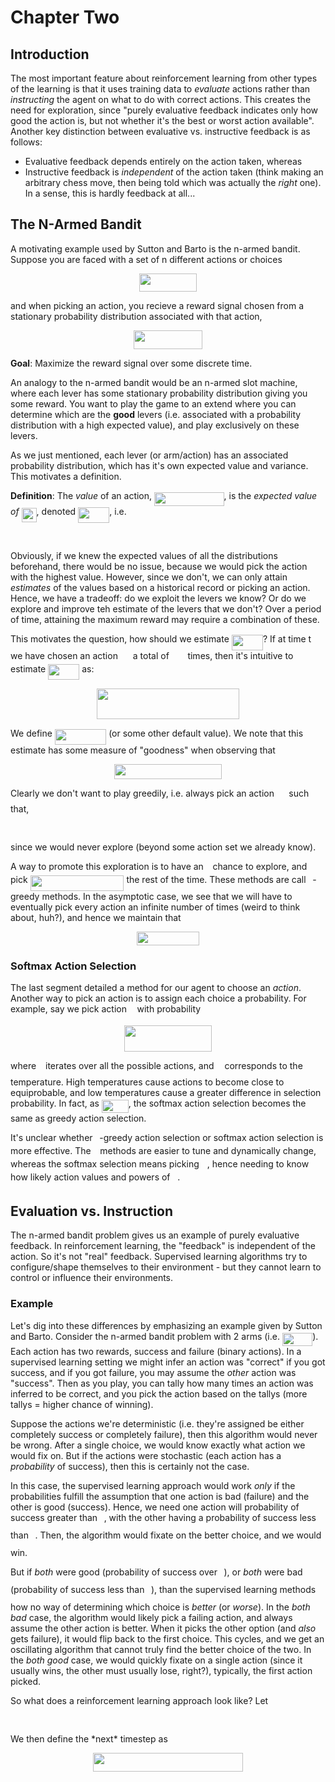 # Chapter Two

## Introduction

The most important feature about reinforcement learning from other types of the learning is that it uses training data to *evaluate* actions rather than
*instructing* the agent on what to do with correct actions.
This creates the need for exploration, since "purely evaluative feedback indicates only how good the action is, but not whether it's the best or worst action
available".  Another key distinction between evaluative vs. instructive feedback is as follows:
  * Evaluative feedback depends entirely on the action taken, whereas
  * Instructive feedback is *independent* of the action taken (think making an arbitrary chess move, then being told which was actually the *right* one).  In a
  sense, this is hardly feedback at all...
 
## The N-Armed Bandit

A motivating example used by Sutton and Barto is the n-armed bandit.  Suppose you are faced with a set of n different actions or choices
<p align="center"><img src="https://rawgit.com/LilCPuppy/ReinforcementLearning/main/svgs/c1143b0f8370f09ab2aa5f2eedc889be.svg?invert_in_darkmode" align=middle width=92.1479988pt height=29.58934275pt/></p>
and when picking an action, you recieve a reward signal chosen from a stationary probability distribution associated with that action,
<p align="center"><img src="https://rawgit.com/LilCPuppy/ReinforcementLearning/main/svgs/e0d7c3decbc0846360538ecad8822751.svg?invert_in_darkmode" align=middle width=109.9361505pt height=29.58934275pt/></p>

**Goal**: Maximize the reward signal over some discrete time.

An analogy to the n-armed bandit would be an n-armed slot machine, where each lever has some stationary probability distribution giving you some reward.  You want
to play the game to an extend where you can determine which are the **good** levers (i.e. associated with a probability distribution with a high expected value),
and play exclusively on these levers.

As we just mentioned, each lever (or arm/action) has an associated probability distribution, which has it's own expected value and variance.  This motivates a
definition.

**Definition**: The *value* of an action, <img src="https://rawgit.com/LilCPuppy/ReinforcementLearning/main/svgs/74aca3669751ef853fc79fc195d7f108.svg?invert_in_darkmode" align=middle width=111.51778934999997pt height=22.831056599999986pt/>, is the *expected value of <img src="https://rawgit.com/LilCPuppy/ReinforcementLearning/main/svgs/3d02cfa2ebf67fc3d749503f621bd042.svg?invert_in_darkmode" align=middle width=24.048253349999992pt height=22.465723500000017pt/>*, denoted
<img src="https://rawgit.com/LilCPuppy/ReinforcementLearning/main/svgs/5e33cd267d54d410646631613bdeca0b.svg?invert_in_darkmode" align=middle width=50.11504574999999pt height=24.65753399999998pt/>, i.e.
<p align="center"><img src="https://rawgit.com/LilCPuppy/ReinforcementLearning/main/svgs/7fadd6b229faf3d9ae19d63452350edd.svg?invert_in_darkmode" align=middle width=132.72481365pt height=16.5387882pt/></p>

Obviously, if we knew the expected values of all the distributions beforehand, there would be no issue, because we would pick the action with the highest value.
However, since we don't, we can only attain *estimates* of the values based on a historical record or picking an action.  Hence, we have a tradeoff: do we exploit
the levers we know?  Or do we explore and improve teh estimate of the levers that we don't?  Over a period of time, attaining the maximum reward may require a
combination of these.

This motivates the question, how should we estimate <img src="https://rawgit.com/LilCPuppy/ReinforcementLearning/main/svgs/5e33cd267d54d410646631613bdeca0b.svg?invert_in_darkmode" align=middle width=50.11504574999999pt height=24.65753399999998pt/>?  If at time t we have chosen an action <img src="https://rawgit.com/LilCPuppy/ReinforcementLearning/main/svgs/888b6c2a06fc366952ac84a80c43f5f7.svg?invert_in_darkmode" align=middle width=15.95518319999999pt height=14.15524440000002pt/> a total of <img src="https://rawgit.com/LilCPuppy/ReinforcementLearning/main/svgs/8249cb78ba370605835603be00f4a356.svg?invert_in_darkmode" align=middle width=21.69913019999999pt height=14.15524440000002pt/> times,
then it's intuitive to estimate <img src="https://rawgit.com/LilCPuppy/ReinforcementLearning/main/svgs/5e33cd267d54d410646631613bdeca0b.svg?invert_in_darkmode" align=middle width=50.11504574999999pt height=24.65753399999998pt/> as:
<p align="center"><img src="https://rawgit.com/LilCPuppy/ReinforcementLearning/main/svgs/0e4cbc6dbbde624ac44da7fb05a204ce.svg?invert_in_darkmode" align=middle width=228.56347139999997pt height=49.315569599999996pt/></p>

We define <img src="https://rawgit.com/LilCPuppy/ReinforcementLearning/main/svgs/7a17495e38fc50657d106e6a214cbb56.svg?invert_in_darkmode" align=middle width=82.33522439999999pt height=24.65753399999998pt/> (or some other default value).  We note that this estimate has some measure of "goodness" when observing that
<p align="center"><img src="https://rawgit.com/LilCPuppy/ReinforcementLearning/main/svgs/d8ef0b340ffcf48ce9a6c967ac635d93.svg?invert_in_darkmode" align=middle width=172.7453046pt height=23.93607315pt/></p>

Clearly we don't want to play greedily, i.e. always pick an action <img src="https://rawgit.com/LilCPuppy/ReinforcementLearning/main/svgs/ea2934ecd8e8b0b206942ed2ba41c097.svg?invert_in_darkmode" align=middle width=15.424348499999988pt height=22.63846199999998pt/> such that,
<p align="center"><img src="https://rawgit.com/LilCPuppy/ReinforcementLearning/main/svgs/85a1c0115cda1449036ffd1fb4fe5a82.svg?invert_in_darkmode" align=middle width=149.88989565pt height=16.438356pt/></p>
since we would never explore (beyond some action set we already know).

A way to promote this exploration is to have an <img src="https://rawgit.com/LilCPuppy/ReinforcementLearning/main/svgs/7ccca27b5ccc533a2dd72dc6fa28ed84.svg?invert_in_darkmode" align=middle width=6.672392099999992pt height=14.15524440000002pt/> chance to explore, and pick <img src="https://rawgit.com/LilCPuppy/ReinforcementLearning/main/svgs/307382c45247c31fca5424cd58742439.svg?invert_in_darkmode" align=middle width=149.88989565pt height=24.65753399999998pt/> the rest of the time.  These methods are call <img src="https://rawgit.com/LilCPuppy/ReinforcementLearning/main/svgs/7ccca27b5ccc533a2dd72dc6fa28ed84.svg?invert_in_darkmode" align=middle width=6.672392099999992pt height=14.15524440000002pt/>-greedy methods.  In the asymptotic case, we see that we will have to eventually pick every action an infinite number of times (weird to think about, huh?), and hence we maintain that
<p align="center"><img src="https://rawgit.com/LilCPuppy/ReinforcementLearning/main/svgs/09e5a77d5ac6f19c1d2d0f03e119da5f.svg?invert_in_darkmode" align=middle width=99.7350288pt height=22.0041624pt/></p>

### Softmax Action Selection

The last segment detailed a method for our agent to choose an *action*.  Another way to pick an action is to assign each choice a probability.  For example, say we pick
action <img src="https://rawgit.com/LilCPuppy/ReinforcementLearning/main/svgs/44bc9d542a92714cac84e01cbbb7fd61.svg?invert_in_darkmode" align=middle width=8.68915409999999pt height=14.15524440000002pt/> with probability
<p align="center"><img src="https://rawgit.com/LilCPuppy/ReinforcementLearning/main/svgs/725c686ee859eb0f6b9779685bf7249d.svg?invert_in_darkmode" align=middle width=139.36113015pt height=42.21837675pt/></p>
where <img src="https://rawgit.com/LilCPuppy/ReinforcementLearning/main/svgs/4bdc8d9bcfb35e1c9bfb51fc69687dfc.svg?invert_in_darkmode" align=middle width=7.054796099999991pt height=22.831056599999986pt/> iterates over all the possible actions, and <img src="https://rawgit.com/LilCPuppy/ReinforcementLearning/main/svgs/0fe1677705e987cac4f589ed600aa6b3.svg?invert_in_darkmode" align=middle width=9.046852649999991pt height=14.15524440000002pt/> corresponds to the temperature.  High temperatures cause actions to become close to equiprobable, and low temperatures cause a greater difference in selection probability.  In fact, as <img src="https://rawgit.com/LilCPuppy/ReinforcementLearning/main/svgs/b1469e5a5fe09bce59fa71176d5367b0.svg?invert_in_darkmode" align=middle width=42.83664329999999pt height=21.18721440000001pt/>, the softmax action selection becomes the same as greedy action selection.

It's unclear whether <img src="https://rawgit.com/LilCPuppy/ReinforcementLearning/main/svgs/7ccca27b5ccc533a2dd72dc6fa28ed84.svg?invert_in_darkmode" align=middle width=6.672392099999992pt height=14.15524440000002pt/>-greedy action selection or softmax action selection is more effective.
The <img src="https://rawgit.com/LilCPuppy/ReinforcementLearning/main/svgs/7ccca27b5ccc533a2dd72dc6fa28ed84.svg?invert_in_darkmode" align=middle width=6.672392099999992pt height=14.15524440000002pt/> methods are easier to tune and dynamically change, whereas the softmax selection means picking <img src="https://rawgit.com/LilCPuppy/ReinforcementLearning/main/svgs/0fe1677705e987cac4f589ed600aa6b3.svg?invert_in_darkmode" align=middle width=9.046852649999991pt height=14.15524440000002pt/>, hence needing to know how likely action values and powers of <img src="https://rawgit.com/LilCPuppy/ReinforcementLearning/main/svgs/8cd34385ed61aca950a6b06d09fb50ac.svg?invert_in_darkmode" align=middle width=7.654137149999991pt height=14.15524440000002pt/>.

## Evaluation vs. Instruction

The n-armed bandit problem gives us an example of purely evaluative feedback.
In reinforcement learning, the "feedback" is independent of the action.  So it's not "real" feedback.  Supervised learning algorithms try to configure/shape themselves to their environment - but they cannot learn to control or influence their environments.

### Example

Let's dig into these differences by emphasizing an example given by Sutton and Barto.  Consider the n-armed bandit problem with 2 arms (i.e. <img src="https://rawgit.com/LilCPuppy/ReinforcementLearning/main/svgs/556c0111ccb62a5da0f266e044f76810.svg?invert_in_darkmode" align=middle width=48.222926399999984pt height=21.18721440000001pt/>).  Each action has two rewards, success and failure (binary actions).
In a supervised learning setting we might infer an action was "correct" if you got success, and if you got failure, you may assume the *other* action was "success".
Then as you play, you can tally how many times an action was inferred to be correct, and you pick the action based on the tallys (more tallys = higher chance of winning).

Suppose the actions we're deterministic (i.e. they're assigned be either completely success or completely failure), then this algorithm would never be wrong.  After a single choice, we would know exactly what action we would fix on.  But if the actions were stochastic (each action has a *probability* of success), then this is certainly not the case.

In this case, the supervised learning approach would work *only* if the probabilities fulfill the assumption that one action is bad (failure) and the other is good (success).  Hence, we need one action will probability of success greater than <img src="https://rawgit.com/LilCPuppy/ReinforcementLearning/main/svgs/47d54de4e337a06266c0e1d22c9b417b.svg?invert_in_darkmode" align=middle width=6.552545999999997pt height=27.77565449999998pt/>, with the other having a probability of success less than <img src="https://rawgit.com/LilCPuppy/ReinforcementLearning/main/svgs/47d54de4e337a06266c0e1d22c9b417b.svg?invert_in_darkmode" align=middle width=6.552545999999997pt height=27.77565449999998pt/>.  Then, the algorithm would fixate on the better choice, and we would win.

But if *both* were good (probability of success over <img src="https://rawgit.com/LilCPuppy/ReinforcementLearning/main/svgs/47d54de4e337a06266c0e1d22c9b417b.svg?invert_in_darkmode" align=middle width=6.552545999999997pt height=27.77565449999998pt/>), or *both* were bad (probability of success less than <img src="https://rawgit.com/LilCPuppy/ReinforcementLearning/main/svgs/47d54de4e337a06266c0e1d22c9b417b.svg?invert_in_darkmode" align=middle width=6.552545999999997pt height=27.77565449999998pt/>), than the supervised learning methods how no way of determining which choice is *better* (or *worse*).  In the *both bad* case, the algorithm would likely pick a failing action, and always assume the other action is better.  When it picks the other option (and *also* gets failure), it would flip back to the first choice.  This cycles, and we get an oscillating algorithm that cannot truly find the better choice of the two.  In the *both good* case, we would quickly fixate on a single action (since it usually wins, the other must usually lose, right?), typically, the first action picked.

So what does a reinforcement learning approach look like?  Let
<p align="center"><img src="https://rawgit.com/LilCPuppy/ReinforcementLearning/main/svgs/6d4927be9f3c8294da1001fad0d4a408.svg?invert_in_darkmode" align=middle width=405.77499765pt height=16.438356pt/></p>
We then define the *next* timestep as
<p align="center"><img src="https://rawgit.com/LilCPuppy/ReinforcementLearning/main/svgs/df0199f64fec7a142f0908c371279331.svg?invert_in_darkmode" align=middle width=239.54358449999998pt height=29.58934275pt/></p>